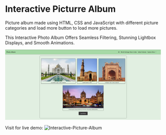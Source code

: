 # Interactive Picturre Album

Picture album made using HTML, CSS and JavaScript with different picture categories and load more button to load more pictures.

This Interactive Photo Album Offers Seamless Filtering, Stunning Lightbox Displays, and Smooth Animations.

![Picture Album](assets/ss.png)

Visit for live demo: ![Interactive-Picture-Album](https://picture-album.netlify.app/)